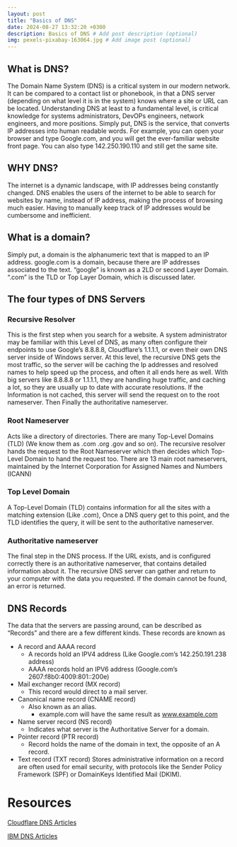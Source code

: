 ```yaml
---
layout: post
title: "Basics of DNS"
date: 2024-08-27 13:32:20 +0300
description: Basics of DNS # Add post description (optional)
img: pexels-pixabay-163064.jpg # Add image post (optional)
---
```


## What is DNS?

The Domain Name System (DNS) is a critical system in our modern network. It can be compared to a contact list or phonebook, in that a DNS server (depending on what level it is in the system) knows where a site or URL can be located. Understanding DNS at least to a fundamental level, is critical knowledge for systems administrators, DevOPs engineers, network engineers, and more positions. Simply put, DNS is the service, that converts IP addresses into human readable words. For example, you can open your browser and type Google.com, and you will get the ever-familiar website front page. You can also type 142.250.190.110 and still get the same site. 

## WHY DNS?

The internet is a dynamic landscape, with IP addresses being constantly changed. DNS enables the users of the internet to be able to search for websites by name, instead of IP address, making the process of browsing much easier. Having to manually keep track of IP addresses would be cumbersome and inefficient.   

## What is a domain?

Simply put, a domain is the alphanumeric text that is mapped to an IP address. google.com is a domain, because there are IP addresses associated to the text. “google” is known as a 2LD or second Layer Domain. “.com” is the TLD or Top Layer Domain, which is discussed later. 

## The four types of DNS Servers

### Recursive Resolver

This is the first step when you search for a website. A system administrator may be familiar with this Level of DNS, as many often configure their endpoints to use Google’s 8.8.8.8, Cloudflare’s 1.1.1.1, or even their own DNS server inside of Windows server. At this level, the recursive DNS gets the most traffic, so the server will be caching the Ip addresses and resolved names to help speed up the process, and often it all ends here as well. With big servers like 8.8.8.8 or 1.1.1.1, they are handling huge traffic, and caching a lot, so they are usually up to date with accurate resolutions.  If the Information is not cached, this server will send the request on to the root nameserver. Then Finally the authoritative nameserver.

### Root Nameserver

Acts like a directory of directories. There are many Top-Level Domains (TLD) (We know them as .com .org .gov and so on). The recursive resolver hands the request to the Root Nameserver which then decides which Top-Level Domain to hand the request too. There are 13 main root nameservers, maintained by the Internet Corporation for Assigned Names and Numbers (ICANN) 

### Top Level Domain

A Top-Level Domain (TLD) contains information for all the sites with a matching extension (Like .com), Once a DNS query get to this point, and the TLD identifies the query, it will be sent to the authoritative nameserver. 

### Authoritative nameserver

The final step in the DNS process. If the URL exists, and is configured correctly there is an authoritative nameserver, that contains detailed information about it. The recursive DNS server can gather and return to your computer with the data you requested. If the domain cannot be found, an error is returned.

## DNS Records

The data that the servers are passing around, can be described as “Records” and there are a few different kinds. These records are known as 

- A record and AAAA record
    - A records hold an IPV4 address (Like Google.com’s 142.250.191.238 address)
    - AAAA records hold an IPV6 address (Google.com’s 2607:f8b0:4009:801::200e)
- Mail exchanger record (MX record)
    - This record would direct to a mail server.
- Canonical name record (CNAME record)
    - Also known as an alias.
        - example.com will have the same result as www.example.com
- Name server record (NS record)
    - Indicates what server is the Authoritative Server for a domain.
- Pointer record (PTR record)
    - Record holds the name of the domain in text, the opposite of an A record.
- Text record (TXT record)
Stores administrative information on a record are often used for email security, with protocols like the Sender Policy Framework (SPF) or DomainKeys Identified Mail (DKIM).

# **Resources**

[Cloudflare DNS Articles](https://www.cloudflare.com/learning/dns/what-is-dns/)

[IBM DNS Articles](https://www.ibm.com/topics/dns)